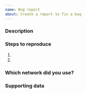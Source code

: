 ```yaml
---
name: Bug report
about: Create a report to fix a bug
---
```


### Description
<!-- Briefly describe the issue you're experiencing. -->

### Steps to reproduce
<!-- what you were trying to do and what happened instead. -->
1.
1.

### Which network did you use?
<!-- Mainnet, Kovan, Rinkeby... -->

### Supporting data
<!-- Do you have screenshots showing the problem? -->
<!-- Do you see errors in the dev console? If yes, please include a screenshot. -->
